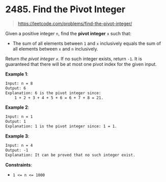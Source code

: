 # 2485. Find the Pivot Integer

> <https://leetcode.com/problems/find-the-pivot-integer/>

Given a positive integer `n`, find the **pivot integer** `x` such that:

- The sum of all elements between `1` and `x` inclusively equals the sum of all
  elements between `x` and `n` inclusively.

Return *the pivot integer `x`*. If no such integer exists, return `-1`. It is
guaranteed that there will be at most one pivot index for the given input.

**Example 1**:

```txt
Input: n = 8
Output: 6
Explanation: 6 is the pivot integer since:
    1 + 2 + 3 + 4 + 5 + 6 = 6 + 7 + 8 = 21.
```

**Example 2**:

```txt
Input: n = 1
Output: 1
Explanation: 1 is the pivot integer since: 1 = 1.
```

**Example 3**:

```txt
Input: n = 4
Output: -1
Explanation: It can be proved that no such integer exist.
```

**Constraints**:

- `1 <= n <= 1000`
